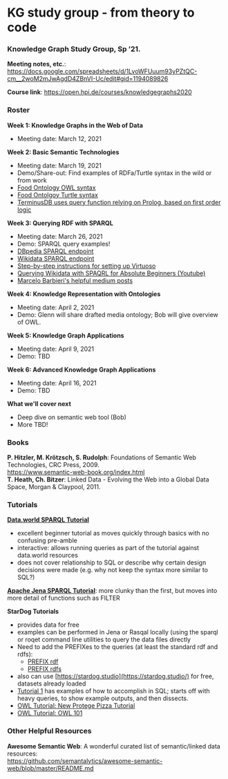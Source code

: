 
KG study group - from theory to code
====================================

### Knowledge Graph Study Group, Sp ’21.  

**Meeting notes, etc.**: 
https://docs.google.com/spreadsheets/d/1LvoWFUuum93yPZtQC-cm__2woM2mJwAgdD4ZBnVI-Uc/edit#gid=1194089826

**Course link**: https://open.hpi.de/courses/knowledgegraphs2020

### Roster
**Week 1: Knowledge Graphs in the Web of Data**
- Meeting date: March 12, 2021

**Week 2: Basic Semantic Technologies**
- Meeting date: March 19, 2021
- Demo/Share-out: Find examples of RDFa/Turtle syntax in the wild or from work
- [Food Ontology OWL syntax](https://raw.githubusercontent.com/FoodOntology/foodon/master/foodon.owl)
- [Food Ontolgoy Turtle syntax](https://www.bbc.com/ontologies/fo/1.1.ttl)
- [TerminusDB uses query function relying on Prolog, based on first order logic](https://medium.com/terminusdb/today-we-release-terminusdb-the-database-for-data-people-36cfd3f81d3f)

**Week 3: Querying RDF with SPARQL**
- Meeting date: March 26, 2021
- Demo: SPARQL query examples!
- [DBpedia SPARQL endpoint](https://dbpedia.org/sparql)
- [Wikidata SPARQL endpoint](https://query.wikidata.org/)
- [Step-by-step instructions for setting up Virtuoso](https://docs.google.com/presentation/d/1mWrCK_24Kw869ND60vIFRUUDzy3zx4x5xyQ9bTB0o1w/edit#slide=id.p)
- [Querying Wikidata with SPAQRL for Absolute Beginners (Youtube)](https://www.youtube.com/watch?v=kJph4q0Im98)
- [Marcelo Barbieri's helpful medium posts](https://mbarbieri77.medium.com/)

**Week 4: Knowledge Representation with Ontologies**
- Meeting date: April 2, 2021
- Demo: Glenn will share drafted media ontology; Bob will give overview of OWL.

**Week 5: Knowledge Graph Applications**
- Meeting date: April 9, 2021
- Demo: TBD

**Week 6: Advanced Knowledge Graph Applications**
- Meeting date: April 16, 2021
- Demo: TBD

**What we'll cover next**
- Deep dive on semantic web tool (Bob)
- More TBD!

### Books

**P. Hitzler, M. Krötzsch, S. Rudolph**: Foundations of Semantic Web
Technologies, CRC Press, 2009.    
https://www.semantic-web-book.org/index.html    
**T. Heath, Ch. Bitzer**: Linked Data - Evolving the Web into a Global Data
Space, Morgan & Claypool, 2011.


### Tutorials

**[Data.world SPARQL Tutorial](https://docs.data.world/tutorials/sparql/)**
- excellent beginner tutorial as moves quickly through basics with no confusing pre-amble
- interactive: allows running queries as part of the tutorial against data.world resources
- does not cover relationship to SQL or describe why certain design decisions were made (e.g. why not keep the syntax more similar to SQL?)

**[Apache Jena SPARQL Tutorial](https://jena.apache.org/tutorials/sparql.html)**: more clunky than the first, but moves into more detail of functions such as FILTER

**StarDog Tutorials**
- provides data for free
- examples can be performed in Jena or Rasqal locally (using the sparql or roqet command line utilities to query the data files directly
- Need to add the PREFIXes to the queries (at least the standard rdf and rdfs):
	- [PREFIX rdf](http://www.w3.org/1999/02/22-rdf-syntax-ns#)
	- [PREFIX rdfs](http://www.w3.org/2000/01/rdf-schema#)
- also can use [https://stardog.studio](https://stardog.studio/) for free, datasets already loaded
- [Tutorial 1](https://www.stardog.com/tutorials/getting-started-1) has examples of how to accomplish in SQL; starts off with heavy queries, to show example outputs, and then dissects.
- [OWL Tutorial: New Protege Pizza Tutorial](https://www.michaeldebellis.com/post/new-protege-pizza-tutorial) 
- [OWL Tutorial: OWL 101](https://www.cambridgesemantics.com/blog/semantic-university/learn-owl-rdfs/owl-101/)

### Other Helpful Resources

**Awesome Semantic Web**: A wonderful curated list of semantic/linked data resources:    
https://github.com/semantalytics/awesome-semantic-web/blob/master/README.md

